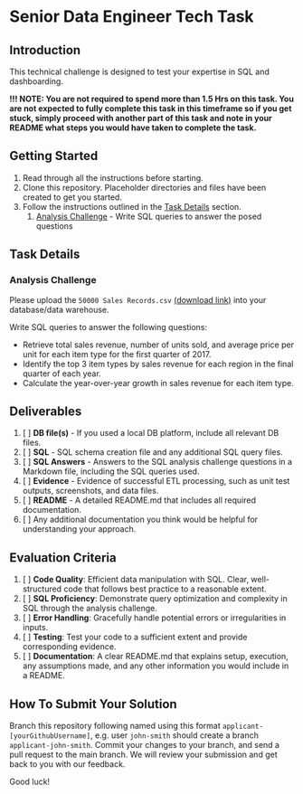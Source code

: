 # Senior Data Engineer Tech Task

## Introduction
This technical challenge is designed to test your expertise in SQL and dashboarding. 

**!!! NOTE: You are not required to spend more than 1.5 Hrs on this task. You are not expected to fully complete this task in this timeframe so if you get stuck, simply proceed with another part of this task and note in your README what steps you would have taken to complete the task.**

## Getting Started
1. Read through all the instructions before starting.
2. Clone this repository. Placeholder directories and files have been created to get you started.
3. Follow the instructions outlined in the [Task Details](#task-details) section.
   1. [Analysis Challenge](#analysis-challenge) - Write SQL queries to answer the posed questions

## Task Details

### Analysis Challenge
Please upload the `50000 Sales Records.csv` [(download link)](https://drive.google.com/file/d/1g0nZAHn46gEBUmoPaMVhAIF9t7-55AsA/view?usp=sharing) into your database/data warehouse.

Write SQL queries to answer the following questions:
 
 -	Retrieve total sales revenue, number of units sold, and average price per unit for each item type for the first quarter of 2017.
 -	Identify the top 3 item types by sales revenue for each region in the final quarter of each year.
 -	Calculate the year-over-year growth in sales revenue for each item type.

## Deliverables
1. [ ] **DB file(s)** - If you used a local DB platform, include all relevant DB files. 
2. [ ] **SQL** - SQL schema creation file and any additional SQL query files.
3. [ ] **SQL Answers** - Answers to the SQL analysis challenge questions in a Markdown file, including the SQL queries used.
4. [ ] **Evidence** - Evidence of successful ETL processing, such as unit test outputs, screenshots, and data files.
5. [ ] **README** - A detailed README.md that includes all required documentation.
6. [ ] Any additional documentation you think would be helpful for understanding your approach.

## Evaluation Criteria
1. [ ] **Code Quality**: Efficient data manipulation with SQL. Clear, well-structured code that follows best practice to a reasonable extent.
2. [ ] **SQL Proficiency**: Demonstrate query optimization and complexity in SQL through the analysis challenge.
3. [ ] **Error Handling**: Gracefully handle potential errors or irregularities in inputs.
4. [ ] **Testing**: Test your code to a sufficient extent and provide corresponding evidence.
5. [ ] **Documentation**: A clear README.md that explains setup, execution, any assumptions made, and any other information you would include in a README.

## How To Submit Your Solution
Branch this repository following named using this format `applicant-[yourGithubUsername]`, e.g. user `john-smith` should create a branch `applicant-john-smith`. Commit your changes to your branch, and send a pull request to the main branch. We will review your submission and get back to you with our feedback.

Good luck!
